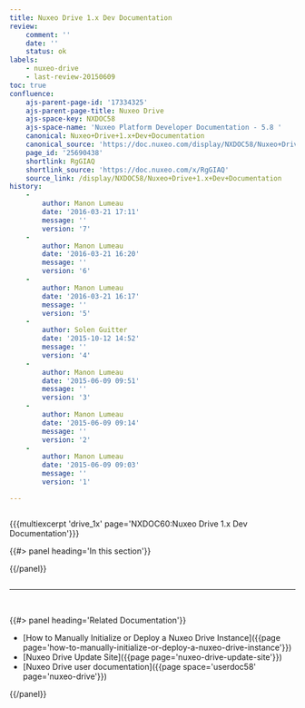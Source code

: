 ```yaml
---
title: Nuxeo Drive 1.x Dev Documentation
review:
    comment: ''
    date: ''
    status: ok
labels:
    - nuxeo-drive
    - last-review-20150609
toc: true
confluence:
    ajs-parent-page-id: '17334325'
    ajs-parent-page-title: Nuxeo Drive
    ajs-space-key: NXDOC58
    ajs-space-name: 'Nuxeo Platform Developer Documentation - 5.8 '
    canonical: Nuxeo+Drive+1.x+Dev+Documentation
    canonical_source: 'https://doc.nuxeo.com/display/NXDOC58/Nuxeo+Drive+1.x+Dev+Documentation'
    page_id: '25690438'
    shortlink: RgGIAQ
    shortlink_source: 'https://doc.nuxeo.com/x/RgGIAQ'
    source_link: /display/NXDOC58/Nuxeo+Drive+1.x+Dev+Documentation
history:
    - 
        author: Manon Lumeau
        date: '2016-03-21 17:11'
        message: ''
        version: '7'
    - 
        author: Manon Lumeau
        date: '2016-03-21 16:20'
        message: ''
        version: '6'
    - 
        author: Manon Lumeau
        date: '2016-03-21 16:17'
        message: ''
        version: '5'
    - 
        author: Solen Guitter
        date: '2015-10-12 14:52'
        message: ''
        version: '4'
    - 
        author: Manon Lumeau
        date: '2015-06-09 09:51'
        message: ''
        version: '3'
    - 
        author: Manon Lumeau
        date: '2015-06-09 09:14'
        message: ''
        version: '2'
    - 
        author: Manon Lumeau
        date: '2015-06-09 09:03'
        message: ''
        version: '1'

---
```

<div class="row"><div class="column medium-8">

{{{multiexcerpt 'drive_1x' page='NXDOC60:Nuxeo Drive 1.x Dev Documentation'}}}

</div><div class="column medium-4">{{#> panel heading='In this section'}}

{{/panel}}</div></div>

* * *

&nbsp;

<div class="row" data-equalizer data-equalize-on="medium"><div class="column medium-6">{{#> panel heading='Related Documentation'}}

*   [How to Manually Initialize or Deploy a Nuxeo Drive Instance]({{page page='how-to-manually-initialize-or-deploy-a-nuxeo-drive-instance'}})
*   [Nuxeo Drive Update Site]({{page page='nuxeo-drive-update-site'}})
*   [Nuxeo Drive user documentation]({{page space='userdoc58' page='nuxeo-drive'}})

{{/panel}}</div><div class="column medium-6">

&nbsp;

</div></div>
